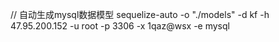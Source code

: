 // 自动生成mysql数据模型
sequelize-auto -o "./models" -d kf -h 47.95.200.152 -u root -p 3306 -x 1qaz@wsx -e mysql